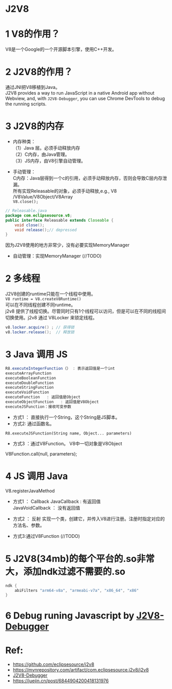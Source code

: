 # J2V8

# 1 V8的作用？  
V8是一个Google的一个开源脚本引擎，使用C++开发。

# 2 J2V8的作用？
通过JNI把V8移植到Java。  
J2V8 provides a way to run JavaScript in a native Android app without Webview, and, with `J2V8-Debugger`, you can use Chrome DevTools to debug the running scripts.  


# 3 J2V8的内存
- 内存种类：   
（1）Java 层。必须手动释放内存    
（2）C内存，由Java管理。   
（3）JS内存，由V8引擎自动管理。    

- 手动管理：    
C内存：Java层得到一个c的引用，必须手动释放内存，否则会导致C层内存泄漏。    
所有实现Releasable的对象，必须手动释放,e.g., V8 /V8Value/V8Object/V8Array    
`V8.close();`    
```java
// Releasable.java  
package com.eclipsesource.v8;
public interface Releasable extends Closeable {
    void close();
    void release();// depressed
}
```
因为J2V8使用的地方非常少，没有必要实现MemoryManager

- 自动管理：实现MemoryManager (//TODO)

# 2 多线程
J2V8创建的runtime只能在一个线程中使用。  
`V8 runtime = V8.createV8Runtime()`  
可以在不同线程创建不同runtime。    
j2v8 提供了线程切换。尽管同时只有1个线程可以访问，但是可以在不同的线程间切换使用。j2v8 通过 V8Locker 来锁定线程。  
```java
v8.locker.acquire() ; // 获得锁
v8.locker.release();  // 释放锁
```
# 3 Java 调用 JS
```java
R8.executeIntegerFunction（） : 表示返回值是一个int
executeArrayFunction
executeBooleanFunction
executeDoubleFunction
executeStringFunction
executeVoidFunction
executeFunction   : 返回值是Object
executeObjectFunction   : 返回值是V8Object
executeJSFunction：接收可变参数
```
- 方式1 ： 直接执行一个String，这个String是JS脚本。  
- 方式2:    通过函数名。  
```
R8.executeJSFunction(String name, Object... parameters)
```
- 方式3 ：通过V8Function。
V8中一切对象是V8Object

V8Function.call(null, parameters);

# 4 JS 调用 Java 
V8.registerJavaMethod
- 方式1 ： Callback 
JavaCallback : 有返回值  
JavaVoidCallback ： 没有返回值

- 方式2 ： 反射
实现一个类，创建它，并传入V8进行注册。注册时指定对应的方法名、参数。

- 方式3:通过V8Function (//TODO)

# 5 J2V8(34mb)的每个平台的.so非常大，添加ndk过滤不需要的.so
```groovy
ndk {
    abiFilters "arm64-v8a", "armeabi-v7a", "x86_64", "x86"
}
```

# 6 Debug runing Javascript by [J2V8-Debugger](https://engineering.salesforce.com/debugging-embedded-javascript-in-an-android-app-using-chrome-devtools-8553864ee09c/)


# Ref:
- https://github.com/eclipsesource/j2v8
- https://mvnrepository.com/artifact/com.eclipsesource.j2v8/j2v8
- [J2V8-Debugger](https://engineering.salesforce.com/debugging-embedded-javascript-in-an-android-app-using-chrome-devtools-8553864ee09c/)
- https://juejin.cn/post/6844904200418131976